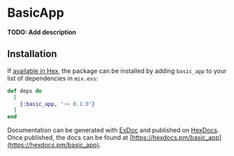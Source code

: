 # BasicApp

**TODO: Add description**

## Installation

If [available in Hex](https://hex.pm/docs/publish), the package can be installed
by adding `basic_app` to your list of dependencies in `mix.exs`:

```elixir
def deps do
  [
    {:basic_app, "~> 0.1.0"}
  ]
end
```

Documentation can be generated with [ExDoc](https://github.com/elixir-lang/ex_doc)
and published on [HexDocs](https://hexdocs.pm). Once published, the docs can
be found at [https://hexdocs.pm/basic_app](https://hexdocs.pm/basic_app).

